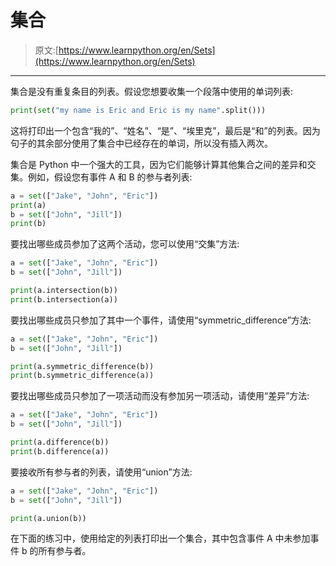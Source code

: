 # 集合

> 原文:[https://www.learnpython.org/en/Sets](https://www.learnpython.org/en/Sets)

* * *

集合是没有重复条目的列表。假设您想要收集一个段落中使用的单词列表:

```py
print(set("my name is Eric and Eric is my name".split())) 
```

这将打印出一个包含“我的”、“姓名”、“是”、“埃里克”，最后是“和”的列表。因为句子的其余部分使用了集合中已经存在的单词，所以没有插入两次。

集合是 Python 中一个强大的工具，因为它们能够计算其他集合之间的差异和交集。例如，假设您有事件 A 和 B 的参与者列表:

```py
a = set(["Jake", "John", "Eric"])
print(a)
b = set(["John", "Jill"])
print(b) 
```

要找出哪些成员参加了这两个活动，您可以使用“交集”方法:

```py
a = set(["Jake", "John", "Eric"])
b = set(["John", "Jill"])

print(a.intersection(b))
print(b.intersection(a)) 
```

要找出哪些成员只参加了其中一个事件，请使用“symmetric_difference”方法:

```py
a = set(["Jake", "John", "Eric"])
b = set(["John", "Jill"])

print(a.symmetric_difference(b))
print(b.symmetric_difference(a)) 
```

要找出哪些成员只参加了一项活动而没有参加另一项活动，请使用“差异”方法:

```py
a = set(["Jake", "John", "Eric"])
b = set(["John", "Jill"])

print(a.difference(b))
print(b.difference(a)) 
```

要接收所有参与者的列表，请使用“union”方法:

```py
a = set(["Jake", "John", "Eric"])
b = set(["John", "Jill"])

print(a.union(b)) 
```

在下面的练习中，使用给定的列表打印出一个集合，其中包含事件 A 中未参加事件 b 的所有参与者。